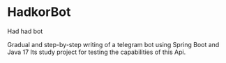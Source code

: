 # HadkorBot
Had had bot

Gradual and step-by-step writing of a telegram bot using Spring Boot and Java 17
Its study project for testing the capabilities of this Api.

